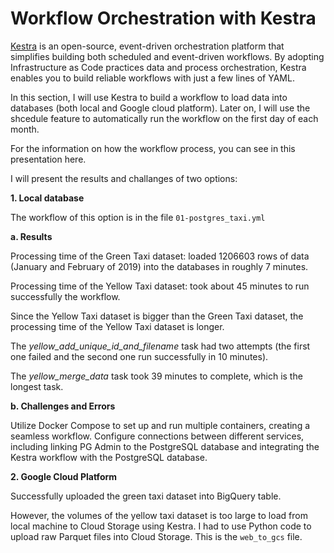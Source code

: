 # Workflow Orchestration with Kestra

[Kestra](https://kestra.io/) is an open-source, event-driven orchestration platform that simplifies building both scheduled and event-driven workflows. By adopting Infrastructure as Code practices data and process orchestration, Kestra enables you to build reliable workflows with just a few lines of YAML.

In this section, I will use Kestra to build a workflow to load data into databases (both local and Google cloud platform). Later on, I will use the shcedule feature to automatically run the workflow on the first day of each month.

For the information on how the workflow process, you can see in this presentation here.

I will present the results and challanges of two options:

**1. Local database**

The workflow of this option is in the file `01-postgres_taxi.yml`

**a. Results**

Processing time of the Green Taxi dataset: loaded 1206603 rows of data (January and February of 2019) into the databases in roughly 7 minutes.

Processing time of the Yellow Taxi dataset: took about 45 minutes to run successfully the workflow.

Since the Yellow Taxi dataset is bigger than the Green Taxi dataset, the processing time of the Yellow Taxi dataset is longer.

The *yellow_add_unique_id_and_filename* task had two attempts (the first one failed and the second one run successfully in 10 minutes).

The *yellow_merge_data* task took 39 minutes to complete, which is the longest task.

**b. Challenges and Errors**

Utilize Docker Compose to set up and run multiple containers, creating a seamless workflow. Configure connections between different services, including linking PG Admin to the PostgreSQL database and integrating the Kestra workflow with the PostgreSQL database.

**2. Google Cloud Platform**

Successfully uploaded the green taxi dataset into BigQuery table.

However, the volumes of the yellow taxi dataset is too large to load from local machine to Cloud Storage using Kestra. I had to use Python code to upload raw Parquet files into Cloud Storage. This is the `web_to_gcs` file.



